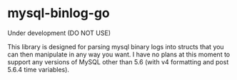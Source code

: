 mysql-binlog-go
===============
Under development (DO NOT USE)

This library is designed for parsing mysql binary logs into structs that you can then manipulate in any way you want. I have no plans at this moment to support any versions of MySQL other than 5.6 (with v4 formatting and post 5.6.4 time variables).
